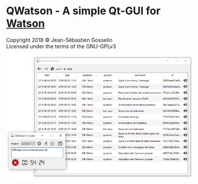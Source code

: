 # QWatson - A simple Qt-GUI for [Watson](http://tailordev.github.io/Watson/) 

Copyright 2018 © Jean-Sébastien Gosselin<br>
Licensed under the terms of the GNU-GPLv3

![screenshot](https://github.com/jnsebgosselin/qwatson/blob/master/images/qwatson_printscreen.png)
